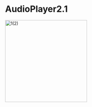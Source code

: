 # AudioPlayer2.1
<img width="266" alt="1(2)" src="https://user-images.githubusercontent.com/123885099/230732511-0bf7a45d-132c-48dd-bc86-ca6f8f8e2442.png">

